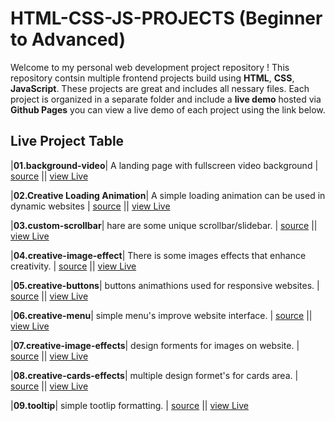 # HTML-CSS-JS-PROJECTS (Beginner to Advanced)
Welcome to my personal web development project repository !
This repository contsin multiple frontend projects build using **HTML**, **CSS**, **JavaScript**. These projects are great and includes all nessary files.
Each project is organized in a separate folder and include a **live demo** hosted via **Github Pages** you can view a live demo of each project using the link below.
## Live Project Table
|**01.background-video**| A landing page with fullscreen video background | [source](./01.background-video) ||
[view Live](https://bhavneet-saini.github.io/HTML-CSS-JS-PROJECTS/01.background-video/)

|**02.Creative Loading Animation**| A simple loading animation can be used in dynamic websites | [source](./02.creative-loading-animation) ||
[view Live](https://bhavneet-saini.github.io/HTML-CSS-JS-PROJECTS/02.creative-loading-animation/)

|**03.custom-scrollbar**| hare are some unique scrollbar/slidebar. | [source](./03.custom-scrollbar) ||
[view Live](https://bhavneet-saini.github.io/HTML-CSS-JS-PROJECTS/03.custom-scrollbar/)

|**04.creative-image-effect**| There is some images effects that enhance creativity. | [source](./04.creative-image-effect) ||
[view Live](https://bhavneet-saini.github.io/HTML-CSS-JS-PROJECTS/04.creative-image-effect/)

|**05.creative-buttons**| buttons animathions used for responsive websites. | [source](./05.creative-buttons) ||
[view Live](https://bhavneet-saini.github.io/HTML-CSS-JS-PROJECTS/05.creative-buttons/)

|**06.creative-menu**| simple menu's improve website interface. | [source](./06.creative-menu) ||
[view Live](https://bhavneet-saini.github.io/HTML-CSS-JS-PROJECTS/06.creative-menu/)

|**07.creative-image-effects**| design forments for images on website. | [source](./07.creative-image-effects) ||
[view Live](https://bhavneet-saini.github.io/HTML-CSS-JS-PROJECTS/07.creative-image-effects/)

|**08.creative-cards-effects**| multiple design formet's for cards area. | [source](./08.creative-cards-effects) ||
[view Live](https://bhavneet-saini.github.io/HTML-CSS-JS-PROJECTS/08.creative-cards-effects/)

|**09.tooltip**| simple tootlip formatting. | [source](./09.tooltip) ||
[view Live](https://bhavneet-saini.github.io/HTML-CSS-JS-PROJECTS/09.tooltip/)


